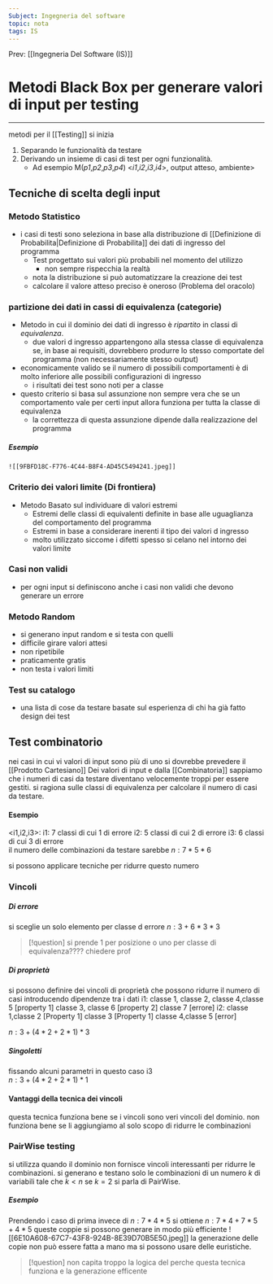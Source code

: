 ```yaml
---
Subject: Ingegneria del software
topic: nota
tags: IS
---
```


Prev: [[Ingegneria Del Software (IS)]]

# Metodi Black Box per generare valori di input per testing
---
metodi per il [[Testing]] 
si inizia
1. Separando le funzionalità da testare
2. Derivando un insieme di casi di test per ogni funzionalità.
	- Ad esempio M(_p1_,_p2_,_p3_,_p4_)  <_i1_,_i2_,_i3_,_i4_>, output atteso, ambiente>


## Tecniche di scelta degli input

### Metodo Statistico
- i casi di testi sono seleziona in base alla distribuzione di [[Definizione di Probabilita|Definizione di Probabilita]] dei dati di ingresso del programma
	- Test progettato sui valori più probabili nel momento del utilizzo
		- non sempre rispecchia la realtà
	- nota la distribuzione si può automatizzare la creazione dei test
	- calcolare il valore atteso preciso è oneroso (Problema del oracolo)
### partizione dei dati in cassi di equivalenza (categorie)
- Metodo in cui il dominio dei dati di ingresso è _ripartito_ in classi di _equivalenza_.  
	- due valori  d ingresso appartengono alla stessa classe di equivalenza se, in base ai requisiti, dovrebbero produrre lo stesso comportate del programma (non necessariamente stesso output)
- economicamente valido se il numero di possibili comportamenti è di molto inferiore alle possibili configurazioni di ingresso
	- i risultati dei test sono noti per a classe  
- questo criterio si basa sul assunzione non sempre vera che se un comportamento vale per certi input allora funziona per tutta la classe di equivalenza 
	- la correttezza di questa assunzione dipende dalla realizzazione del programma
##### Esempio
	![[9FBFD18C-F776-4C44-B8F4-AD45C5494241.jpeg]]
### Criterio dei valori limite (Di frontiera) 
- Metodo Basato sul individuare di valori estremi 
	- Estremi delle classi di equivalenti definite in base alle uguaglianza del comportamento del programma
	- Estremi in base a considerare inerenti il tipo dei valori d ingresso 
	- molto utilizzato siccome i difetti spesso si celano nel intorno dei valori limite 
### Casi non validi 
- per ogni input si definiscono anche i casi non validi che devono generare un errore
### Metodo Random
- si generano input random e si testa con quelli
- difficile girare valori attesi
- non ripetibile 
- praticamente gratis 
- non testa i valori limiti

### Test su catalogo
- una lista di cose da testare basate sul esperienza di chi ha già fatto design dei test


## Test combinatorio
nei casi in cui vi valori di input sono più di uno si dovrebbe prevedere il [[Prodotto Cartesiano]] Dei valori di input e dalla [[Combinatoria]] sappiamo che i numeri di casi da testare diventano velocemente troppi per essere gestiti.
si ragiona sulle classi di equivalenza per calcolare il numero di casi da testare. 
#### Esempio
<i1,i2,i3>:
i1: 7 classi di cui 1 di errore
i2: 5 classi di cui 2 di errore 
i3: 6 classi di cui 3 di errore   
il numero delle combinazioni da testare sarebbe
$n:7*5*6$

si possono applicare tecniche per ridurre questo numero 
### Vincoli
##### Di errore
si sceglie un solo elemento per classe d errore
$n: 3 + 6*3*3$
> [!question] 
> si prende 1 per posizione o uno per classe di equivalenza???? chiedere prof
##### Di proprietà
si possono definire dei vincoli di proprietà che possono ridurre il numero di casi introducendo dipendenze tra i dati
i1:
	classe 1, classe 2, classe 4,classe 5 \[property 1\]
	classe 3, classe 6  \[property 2\]
	classe 7 \[errore\]
i2:
	classe 1,classe 2 \[Property 1\]
	classe 3	\[Property 1\]
	classe 4,classe 5 \[error\]

$n:3+(4*2+2*1) *3$

##### Singoletti
fissando alcuni parametri in questo caso i3  
$n:3+(4*2+2*1) *1$

#### Vantaggi della tecnica dei vincoli
questa tecnica funziona bene se i vincoli sono veri vincoli del dominio. non funziona bene se li aggiungiamo al solo scopo di ridurre le combinazioni 

### PairWise testing 
si utilizza quando il dominio non fornisce vincoli interessanti per ridurre le combinazioni. si generano e testano solo le combinazioni di un numero $k$ di variabili tale che $k<n$ se $k=2$ si parla di PairWise.

##### Esempio
Prendendo i caso di prima invece di $n:7*4*5$ si ottiene
$n:7*4+7*5+4*5$ queste coppie si possono generare in modo più efficiente 
![[6E10A608-67C7-43F8-924B-8E39D70B5E50.jpeg]]
la generazione delle copie non può essere fatta a mano ma si possono usare delle euristiche. 


> [!question]
> non capita troppo la logica del perche questa tecnica funziona e la generazione efficente
